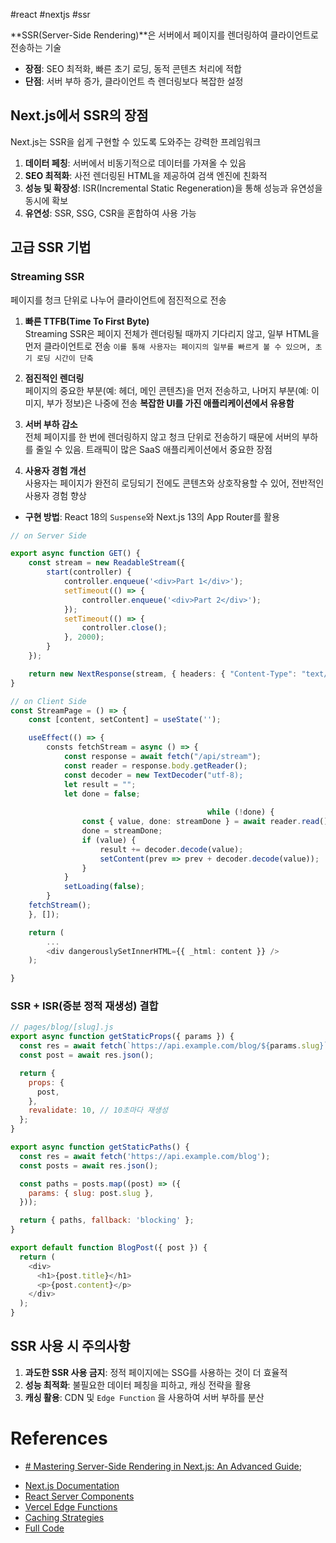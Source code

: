 #react #nextjs #ssr 

**SSR(Server-Side Rendering)**은 서버에서 페이지를 렌더링하여 클라이언트로 전송하는 기술
- **장점**: SEO 최적화, 빠른 초기 로딩, 동적 콘텐츠 처리에 적합
- **단점**: 서버 부하 증가, 클라이언트 측 렌더링보다 복잡한 설정

## **Next.js에서 SSR의 장점**

Next.js는 SSR을 쉽게 구현할 수 있도록 도와주는 강력한 프레임워크
1. **데이터 페칭**: 서버에서 비동기적으로 데이터를 가져올 수 있음
2. **SEO 최적화**: 사전 렌더링된 HTML을 제공하여 검색 엔진에 친화적
3. **성능 및 확장성**: ISR(Incremental Static Regeneration)을 통해 성능과 유연성을 동시에 확보
4. **유연성**: SSR, SSG, CSR을 혼합하여 사용 가능


## **고급 SSR 기법**

### **Streaming SSR**
페이지를 청크 단위로 나누어 클라이언트에 점진적으로 전송

1. **빠른 TTFB(Time To First Byte)**  
    Streaming SSR은 페이지 전체가 렌더링될 때까지 기다리지 않고, 일부 HTML을 먼저 클라이언트로 전송
    `이를 통해 사용자는 페이지의 일부를 빠르게 볼 수 있으며, 초기 로딩 시간이 단축`
    
2. **점진적인 렌더링**  
    페이지의 중요한 부분(예: 헤더, 메인 콘텐츠)을 먼저 전송하고, 나머지 부분(예: 이미지, 부가 정보)은 나중에 전송
    **복잡한 UI를 가진 애플리케이션에서 유용함**

3. **서버 부하 감소**  
    전체 페이지를 한 번에 렌더링하지 않고 청크 단위로 전송하기 때문에 서버의 부하를 줄일 수 있음.
    트래픽이 많은 SaaS 애플리케이션에서 중요한  장점

4. **사용자 경험 개선**  
    사용자는 페이지가 완전히 로딩되기 전에도 콘텐츠와 상호작용할 수 있어, 전반적인 사용자 경험 향상

- **구현 방법**: React 18의 `Suspense`와 Next.js 13의 App Router를 활용

```typescript
// on Server Side

export async function GET() {
	const stream = new ReadableStream({
		start(controller) {
			controller.enqueue('<div>Part 1</div>');
			setTimeout(() => {
				controller.enqueue('<div>Part 2</div>');
			});
			setTimeout(() => {
				controller.close();
			}, 2000);
		}
	});

	return new NextResponse(stream, { headers: { "Content-Type": "text/html" }});
}
```
```typescript
// on Client Side
const StreamPage = () => {
	const [content, setContent] = useState('');

	useEffect(() => {
		consts fetchStream = async () => {
			const response = await fetch("/api/stream");
			const reader = response.body.getReader();
			const decoder = new TextDecoder("utf-8);
			let result = "";
			let done = false;
		
											while (!done) {
				const { value, done: streamDone } = await reader.read();
				done = streamDone;
				if (value) {
					result += decoder.decode(value);
					setContent(prev => prev + decoder.decode(value));
				}
			}
			setLoading(false);
		}
	fetchStream();
	}, []);

	return (
		...
		<div dangerouslySetInnerHTML={{ _html: content }} />
	);

}
```

### **SSR + ISR(증분 정적 재생성) 결합**

```javascript
// pages/blog/[slug].js
export async function getStaticProps({ params }) {
  const res = await fetch(`https://api.example.com/blog/${params.slug}`);
  const post = await res.json();

  return {
    props: {
      post,
    },
    revalidate: 10, // 10초마다 재생성
  };
}

export async function getStaticPaths() {
  const res = await fetch('https://api.example.com/blog');
  const posts = await res.json();

  const paths = posts.map((post) => ({
    params: { slug: post.slug },
  }));

  return { paths, fallback: 'blocking' };
}

export default function BlogPost({ post }) {
  return (
    <div>
      <h1>{post.title}</h1>
      <p>{post.content}</p>
    </div>
  );
}
```

## **SSR 사용 시 주의사항**
1. **과도한 SSR 사용 금지**: 정적 페이지에는 SSG를 사용하는 것이 더 효율적
2. **성능 최적화**: 불필요한 데이터 페칭을 피하고, 캐싱 전략을 활용
3. **캐싱 활용**: CDN 및 `Edge Function` 을 사용하여 서버 부하를 분산

# References
* [# Mastering Server-Side Rendering in Next.js: An Advanced Guide](https://medium.com/digital-minds/mastering-server-side-rendering-in-next-js-an-advanced-guide-2b63d9f4f3cf);
- [Next.js Documentation](https://nextjs.org/docs)
- [React Server Components](https://react.dev/reference/rsc/server-components)
- [Vercel Edge Functions](https://vercel.com/docs/functions)
- [Caching Strategies](https://www.pixelmatters.com/blog/caching-strategies-for-your-website-ssg-ssr-and-cdn)
- [Full Code](https://github.com/digital-minds-hub/ssr-demo)
